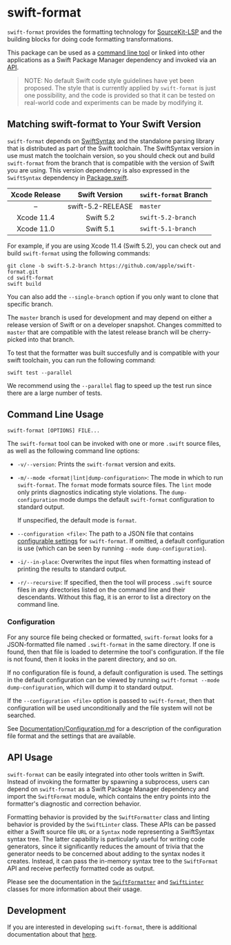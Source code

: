 # swift-format

`swift-format` provides the formatting technology for
[SourceKit-LSP](https://github.com/apple/sourcekit-lsp) and the building
blocks for doing code formatting transformations.

This package can be used as a [command line tool](#command-line-usage)
or linked into other applications as a Swift Package Manager dependency and
invoked via an [API](#api-usage).

> NOTE: No default Swift code style guidelines have yet been proposed. The
> style that is currently applied by `swift-format` is just one possibility,
> and the code is provided so that it can be tested on real-world code and
> experiments can be made by modifying it.

## Matching swift-format to Your Swift Version

`swift-format` depends on [SwiftSyntax](https://github.com/apple/swift-syntax)
and the standalone parsing library that is distributed as part of the Swift
toolchain. The SwiftSyntax version in use must match the toolchain version, so
you should check out and build `swift-format` from the branch that is
compatible with the version of Swift you are using. This version dependency
is also expressed in the `SwiftSyntax` dependency in
[Package.swift](Package.swift).

| Xcode Release | Swift Version                           | `swift-format` Branch |
|:-------------:|:---------------------------------------:|:----------------------|
| –             | swift-5.2-RELEASE                       | `master`              |
| Xcode 11.4    | Swift 5.2                               | `swift-5.2-branch`    |
| Xcode 11.0    | Swift 5.1                               | `swift-5.1-branch`    |

For example, if you are using Xcode 11.4 (Swift 5.2), you can check out and
build `swift-format` using the following commands:

```
git clone -b swift-5.2-branch https://github.com/apple/swift-format.git
cd swift-format
swift build
```

You can also add the `--single-branch` option if you only want to clone that
specific branch.

The `master` branch is used for development and may depend on either a release
version of Swift or on a developer snapshot. Changes committed to `master`
that are compatible with the latest release branch will be cherry-picked into
that branch.

To test that the formatter was built succesfully and is compatible with your swift toolchain, you can run the following command:

```
swift test --parallel
```
We recommend using the `--parallel` flag to speed up the test run since there are a large number of tests.

## Command Line Usage

```
swift-format [OPTIONS] FILE...
```

The `swift-format` tool can be invoked with one or more `.swift` source files,
as well as the following command line options:

* `-v/--version`: Prints the `swift-format` version and exits.

* `-m/--mode <format|lint|dump-configuration>`: The mode in which to run
  `swift-format`. The `format` mode formats source files. The `lint` mode
  only prints diagnostics indicating style violations. The `dump-configuration`
  mode dumps the default `swift-format` configuration to standard output.

  If unspecified, the default mode is `format`.

* `--configuration <file>`: The path to a JSON file that contains
  [configurable settings](#configuration) for `swift-format`. If omitted, a
  default configuration is use (which can be seen by running
  `--mode dump-configuration`).

* `-i/--in-place`: Overwrites the input files when formatting instead of
  printing the results to standard output.

* `-r/--recursive`: If specified, then the tool will process `.swift` source
  files in any directories listed on the command line and their descendants.
  Without this flag, it is an error to list a directory on the command line.

### Configuration

For any source file being checked or formatted, `swift-format` looks for a
JSON-formatted file named `.swift-format` in the same directory. If one is
found, then that file is loaded to determine the tool's configuration. If the
file is not found, then it looks in the parent directory, and so on.

If no configuration file is found, a default configuration is used. The
settings in the default configuration can be viewed by running
`swift-format --mode dump-configuration`, which will dump it to standard
output.

If the `--configuration <file>` option is passed to `swift-format`, then that
configuration will be used unconditionally and the file system will not be
searched.

See [Documentation/Configuration.md](Documentation/Configuration.md) for a
description of the configuration file format and the settings that are
available.

## API Usage

`swift-format` can be easily integrated into other tools written in Swift.
Instead of invoking the formatter by spawning a subprocess, users can depend on
`swift-format` as a Swift Package Manager dependency and import the
`SwiftFormat` module, which contains the entry points into the formatter's
diagnostic and correction behavior.

Formatting behavior is provided by the `SwiftFormatter` class and linting
behavior is provided by the `SwiftLinter` class. These APIs can be passed
either a Swift source file `URL` or a `Syntax` node representing a
SwiftSyntax syntax tree. The latter capability is particularly useful for
writing code generators, since it significantly reduces the amount of trivia
that the generator needs to be concerned about adding to the syntax nodes it
creates. Instead, it can pass the in-memory syntax tree to the `SwiftFormat`
API and receive perfectly formatted code as output.

Please see the documentation in the
[`SwiftFormatter`](Sources/SwiftFormat/SwiftFormatter.swift) and
[`SwiftLinter`](Sources/SwiftFormat/SwiftLinter.swift) classes for more
information about their usage.

## Development

If you are interested in developing `swift-format`, there is additional
documentation about that [here](Documentation/Development.md).
